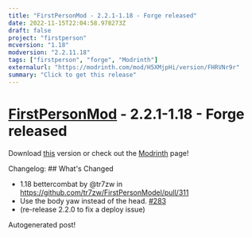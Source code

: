 ```yaml
---
title: "FirstPersonMod - 2.2.1-1.18 - Forge released"
date: 2022-11-15T22:04:58.978273Z
draft: false
project: "firstperson"
mcversion: "1.18"
modversion: "2.2.11.18"
tags: ["firstperson", "forge", "Modrinth"]
externalurl: "https://modrinth.com/mod/H5XMjpHi/version/FHRVNr9r"
summary: "Click to get this release"
---
```

# [FirstPersonMod](/project/firstperson) - 2.2.1-1.18 - Forge released
Download [this](https://modrinth.com/mod/H5XMjpHi/version/FHRVNr9r) version or check out the [Modrinth](https://modrinth.com/mod/H5XMjpHi) page!

Changelog: ## What's Changed
* 1.18 bettercombat by @tr7zw in https://github.com/tr7zw/FirstPersonModel/pull/311
* Use the body yaw instead of the head. [#283](https://github.com/tr7zw/FirstPersonModel/issues/283)
* (re-release 2.2.0 to fix a deploy issue)

Autogenerated post!
